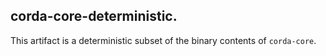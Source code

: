 ## corda-core-deterministic.
This artifact is a deterministic subset of the binary contents of `corda-core`.
